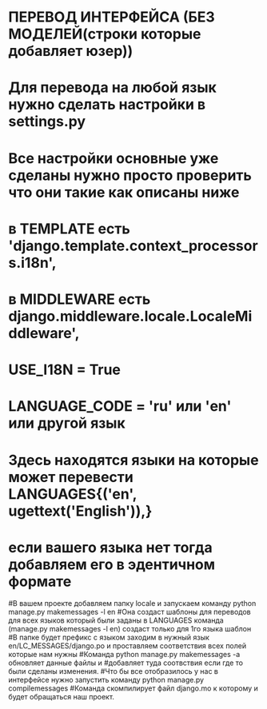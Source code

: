 # ПЕРЕВОД ИНТЕРФЕЙСА (БЕЗ МОДЕЛЕЙ(строки которые добавляет юзер))
# Для перевода на любой язык нужно сделать настройки в settings.py
# Все настройки основные уже сделаны нужно просто проверить что они такие как описаны ниже 
# в TEMPLATE есть 'django.template.context_processors.i18n',
# в MIDDLEWARE есть django.middleware.locale.LocaleMiddleware',
# USE_I18N = True
# LANGUAGE_CODE = 'ru' или 'en' или другой язык
# Здесь находятся языки на которые может перевести LANGUAGES{('en', ugettext('English')),} 
# если вашего языка нет тогда добавляем его в эдентичном формате


#В вашем проекте добавляем папку locale и запускаем команду  python manage.py makemessages -l en
#Она создаст шаблоны для переводов для всех языков который были заданы в LANGUAGES команда (manage.py makemessages -l en) создаст только для 1го языка шаблон
#В папке будет префикс с языком заходим в нужный язык en/LC_MESSAGES/django.po и проставляем соответствия всех полей которые нам нужны
#Команда  python manage.py makemessages -a обновляет данные файлы и
#добавляет туда соотвствия если где то были сделаны изменения.
#Что бы все отобразилось у нас в интерфейсе нужно запустить команду  python manage.py compilemessages
#Команда скомпилирует файл django.mo к которому и будет обращаться наш проект.